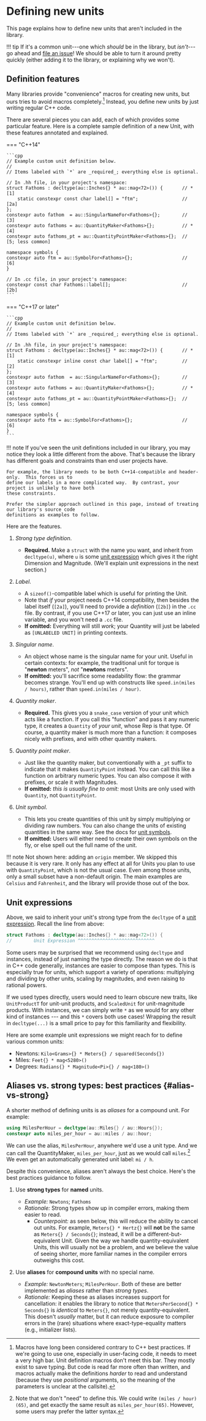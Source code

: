 # Defining new units

This page explains how to define new units that aren't included in the library.

!!! tip
    If it's a common unit---one which _should_ be in the library, but _isn't_---go ahead and
    [file an issue](https://github.com/aurora-opensource/au/issues)!  We should be able to turn it
    around pretty quickly (either adding it to the library, or explaining why we won't).

## Definition features

Many libraries provide "convenience" macros for creating new units, but ours tries to avoid macros
completely.[^1]  Instead, you define new units by just writing regular C++ code.

[^1]:  Macros have long been considered contrary to C++ best practices.  If we're going to use one,
especially in user-facing code, it needs to meet a very high bar.  Unit definition macros don't meet
this bar.  They mostly exist to save typing.  But code is read far more often than written, and
macros actually make the definitions _harder_ to read and understand (because they use _positional_
arguments, so the meaning of the parameters is unclear at the callsite).

There are several pieces you can add, each of which provides some particular feature. Here is
a complete sample definition of a new Unit, with these features annotated and explained.

=== "C++14"

    ```cpp
    // Example custom unit definition below.
    //
    // Items labeled with `*` are _required_; everything else is optional.

    // In .hh file, in your project's namespace:
    struct Fathoms : decltype(au::Inches{} * au::mag<72>()) {       // *[1]
        static constexpr const char label[] = "ftm";                //  [2a]
    };
    constexpr auto fathom  = au::SingularNameFor<Fathoms>{};        //  [3]
    constexpr auto fathoms = au::QuantityMaker<Fathoms>{};          // *[4]
    constexpr auto fathoms_pt = au::QuantityPointMaker<Fathoms>{};  //  [5; less common]

    namespace symbols {
    constexpr auto ftm = au::SymbolFor<Fathoms>{};                  //  [6]
    }

    // In .cc file, in your project's namespace:
    constexpr const char Fathoms::label[];                          //  [2b]
    ```

=== "C++17 or later"

    ```cpp
    // Example custom unit definition below.
    //
    // Items labeled with `*` are _required_; everything else is optional.

    // In .hh file, in your project's namespace:
    struct Fathoms : decltype(au::Inches{} * au::mag<72>()) {       // *[1]
        static constexpr inline const char label[] = "ftm";         //  [2]
    };
    constexpr auto fathom  = au::SingularNameFor<Fathoms>{};        //  [3]
    constexpr auto fathoms = au::QuantityMaker<Fathoms>{};          // *[4]
    constexpr auto fathoms_pt = au::QuantityPointMaker<Fathoms>{};  //  [5; less common]

    namespace symbols {
    constexpr auto ftm = au::SymbolFor<Fathoms>{};                  //  [6]
    }
    ```

!!! note
    If you've seen the unit definitions included in our library, you may notice they look a little
    different from the above.  That's because the library has different goals and constraints than
    end user projects have.

    For example, the library needs to be both C++14-compatible and header-only.  This forces us to
    define our labels in a more complicated way.  By contrast, your project is unlikely to have both
    these constraints.

    Prefer the simpler approach outlined in this page, instead of treating our library's source code
    definitions as examples to follow.

Here are the features.

1. _Strong type definition_.
    - **Required.**  Make a `struct` with the name you want, and inherit from `decltype(u)`, where
      `u` is some [unit expression](../discussion/idioms/unit-slots.md#unit-expression) which gives
      it the right Dimension and Magnitude.  (We'll explain unit expressions in the next section.)

2. _Label_.
    - A `sizeof()`-compatible label which is useful for printing the Unit.
    - Note that _if_ your project needs C++14 compatibility, then besides the label itself (`[2a]`),
      you'll need to provide a _definition_ (`[2b]`) in the `.cc` file.  By contrast, if you use
      C++17 or later, you can just use an inline variable, and you won't need a `.cc` file.
    - **If omitted:**  Everything will still _work_; your Quantity will just be labeled as
      `[UNLABELED UNIT]` in printing contexts.

3. _Singular name_.
    - An object whose name is the singular name for your unit.  Useful in certain contexts: for
      example, the traditional unit for torque is "**newton** meters", _not_ "**newtons** meters".
    - **If omitted:** you'll sacrifice some readability flow: the grammar becomes strange.  You'll
      end up with constructs like `speed.in(miles / hours)`, rather than `speed.in(miles / hour)`.

4. _Quantity maker_.
    - **Required.**  This gives you a `snake_case` version of your unit which acts like a function.
      If you call this "function" and pass it any numeric type, it creates a `Quantity` of _your
      unit_, whose Rep is that type.  Of course, a quantity maker is much more than a function: it
      composes nicely with prefixes, and with other quantity makers.

5. _Quantity point maker_.
    - Just like the quantity maker, but conventionally with a `_pt` suffix to indicate that it makes
      `QuantityPoint` instead.  You can call this like a function on arbitrary numeric types.  You
      can also compose it with prefixes, or scale it with Magnitudes.
    - **If omitted:** _this is usually fine to omit:_ most Units are only used with `Quantity`, not
      `QuantityPoint`.

6. _Unit symbol_.
    - This lets you create quantities of this unit by simply multiplying or dividing raw numbers.
      You can also change the units of existing quantities in the same way.  See the docs for [unit
      symbols](../reference/unit.md#symbols).
    - **If omitted:** Users will either need to create their own symbols on the fly, or else spell
      out the full name of the unit.

!!! note
    Not shown here: adding an `origin` member.  We skipped this because it is very rare.  It only
    has any effect at all for Units you plan to use with `QuantityPoint`, which is not the usual
    case.  Even among those units, only a small subset have a non-default origin.  The main examples
    are `Celsius` and `Fahrenheit`, and the library will provide those out of the box.

## Unit expressions

Above, we said to inherit your unit's strong type from the `decltype` of a [unit
expression](../discussion/idioms/unit-slots.md#unit-expression). Recall the line from above:

```cpp
struct Fathoms : decltype(au::Inches{} * au::mag<72>()) {
//        Unit Expression ^^^^^^^^^^^^^^^^^^^^^^^^^^^^
```

Some users may be surprised that we recommend using `decltype` and instances, instead of just naming
the type directly.  The reason we do is that in C++ code generally, instances are easier to compose
than types.  This is especially true for units, which support a variety of operations: multiplying
and dividing by other units, scaling by magnitudes, and even raising to rational powers.

If we used types directly, users would need to learn obscure new traits, like `UnitProductT` for
unit-unit products, and `ScaledUnit` for unit-magnitude products.  With instances, we can simply
write `*` as we would for any other kind of instances --- and this `*` covers both use cases!
Wrapping the result in `decltype(...)` is a small price to pay for this familiarity and flexibility.

Here are some example unit expressions we might reach for to define various common units:

- Newtons: `Kilo<Grams>{} * Meters{} / squared(Seconds{})`
- Miles: `Feet{} * mag<5280>()`
- Degrees: `Radians{} * Magnitude<Pi>{} / mag<180>()`

## Aliases vs. strong types: best practices {#alias-vs-strong}

A shorter method of defining units is as _aliases_ for a compound unit.  For example:

```cpp
using MilesPerHour = decltype(au::Miles{} / au::Hours{});
constexpr auto miles_per_hour = au::miles / au::hour;
```

We can use the alias, `MilesPerHour`, anywhere we'd use a unit type.  And we can call the
QuantityMaker, `miles_per_hour`, just as we would call `miles`.[^2]    We even get an automatically
generated unit label: `mi / h`.

[^2]:  Note that we don't "need" to define this.  We could write `(miles / hour)(65)`, and get
exactly the same result as `miles_per_hour(65)`.  However, some users may prefer the latter syntax.

Despite this convenience, aliases aren't always the best choice.  Here's the best practices guidance
to follow.

1. Use **strong types** for **named** units.
    - _Example:_ `Newtons`; `Fathoms`
    - _Rationale:_ Strong types show up in compiler errors, making them easier to read.
        - _Counterpoint:_ as seen below, this will reduce the ability to cancel out units.  For
          example, `Meters{} * Hertz{}` will **not** be the same as `Meters{} / Seconds{}`; instead,
          it will be a different-but-equivalent Unit.  Given the way we handle quantity-equivalent
          Units, this will usually not be a problem, and we believe the value of seeing shorter,
          more familiar names in the compiler errors outweighs this cost.

2. Use **aliases** for **compound units** with no special name.
    - _Example:_ `NewtonMeters`; `MilesPerHour`.  Both of these are better implemented as _aliases_
      rather than _strong types_.
    - _Rationale:_ Keeping these as aliases increases support for cancellation: it enables the
      library to notice that `MetersPerSecond{} * Seconds{}` is _identical_ to `Meters{}`, not
      merely quantity-equivalent.  This doesn't _usually_ matter, but it can reduce exposure to
      compiler errors in the (rare) situations where exact-type-equality matters (e.g., initializer
      lists).
